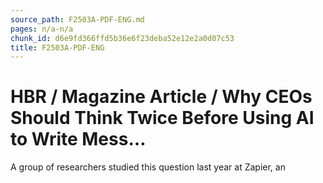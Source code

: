 ```yaml
---
source_path: F2503A-PDF-ENG.md
pages: n/a-n/a
chunk_id: d6e9fd366ffd5b36e6f23deba52e12e2a0d07c53
title: F2503A-PDF-ENG
---
```

# HBR / Magazine Article / Why CEOs Should Think Twice Before Using AI to Write Mess…

A group of researchers studied this question last year at Zapier, an
